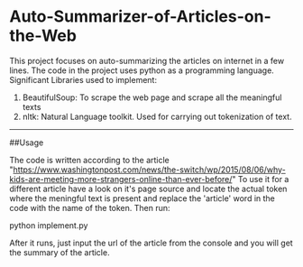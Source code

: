 # Auto-Summarizer-of-Articles-on-the-Web
This project focuses on auto-summarizing the articles on internet in a few lines. The code in the project uses python as
a programming language. 
Significant Libraries used to implement:
1. BeautifulSoup: To scrape the web page and scrape all the meaningful texts
2. nltk: Natural Language toolkit. Used for carrying out tokenization of text.

---

##Usage

The code is written according to the article "https://www.washingtonpost.com/news/the-switch/wp/2015/08/06/why-kids-are-meeting-more-strangers-online-than-ever-before/"
To use it for a different article have a look on it's page source and locate the actual token where the meningful text is present and replace the 'article' word in the
code with the name of the token. Then run:

python implement.py

After it runs, just input the url of the article from the console and you will get the summary of the article.
